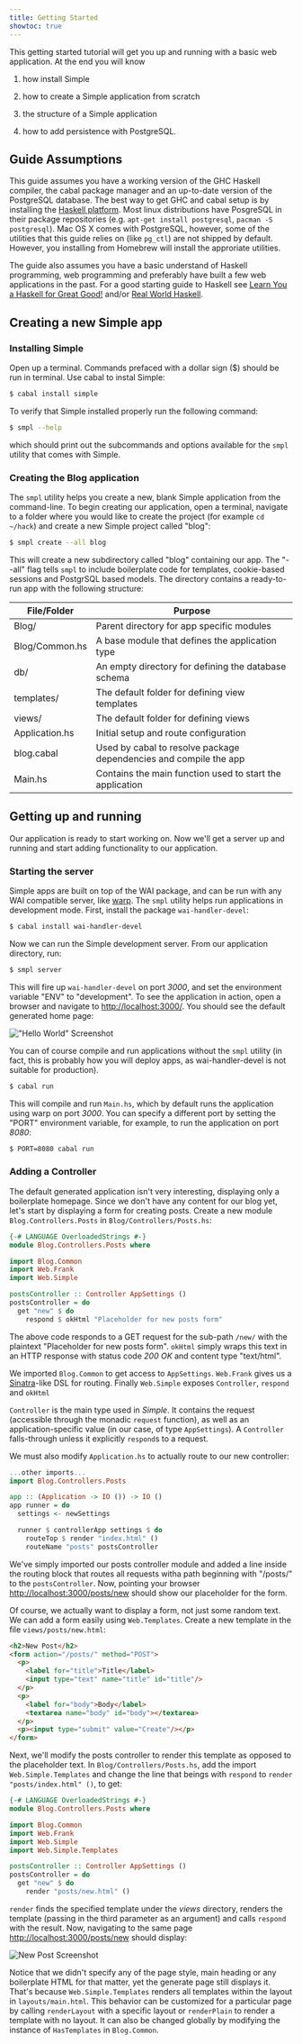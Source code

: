 ```yaml
---
title: Getting Started
showtoc: true
---
```


This getting started tutorial will get you up and running with a basic web
application. At the end you will know

1. how install Simple

2. how to create a Simple application from scratch

3. the structure of a Simple application

4. how to add persistence with PostgreSQL.

## Guide Assumptions

This guide assumes you have a working version of the GHC Haskell compiler, the
cabal package manager and an up-to-date version of the PostgreSQL database. The
best way to get GHC and cabal setup is by installing the
[Haskell platform](http://www.haskell.org/platform). Most linux distributions
have PosgreSQL in their package repositories (e.g.
`apt-get install postgresql`, `pacman -S postgresql`).
Mac OS X comes with PostgreSQL, however, some of the utilities that this guide
relies on (like `pg_ctl`) are not shipped by default. However, you installing
from Homebrew will install the approriate utilities.

The guide also assumes you have a basic understand of Haskell programming, web
programming and preferably have built a few web applications in the past. For a
good starting guide to Haskell see
[Learn You a Haskell for Great Good!](http://learnyouahaskell.org)
and/or [Real World Haskell](http://book.realworldhaskell.org/).

## Creating a new Simple app

### Installing Simple

Open up a terminal. Commands prefaced with a dollar sign ($) should be run in
terminal. Use cabal to instal Simple:

```bash
$ cabal install simple
```

To verify that Simple installed properly run the following command:

```bash
$ smpl --help
```

which should print out the subcommands and options available for the `smpl`
utility that comes with Simple.

### Creating the Blog application

The `smpl` utility helps you create a new, blank Simple application from the
command-line. To begin creating our application, open a terminal, navigate to a
folder where you would like to create the project (for example `cd ~/hack`) and
create a new Simple project called "blog":

```bash
$ smpl create --all blog
```

This will create a new subdirectory called "blog" containing our app. The
"--all" flag tells `smpl` to include boilerplate code for templates,
cookie-based sessions and PostgrSQL based models. The directory contains a
ready-to-run app with the following structure:

| File/Folder    | Purpose                                                    |
|----------------|------------------------------------------------------------|
| Blog/          | Parent directory for app specific modules                  |
| Blog/Common.hs | A base module that defines the application type            |
| db/            | An empty directory for defining the database schema        |
| templates/     | The default folder for defining view templates             |
| views/         | The default folder for defining views                      |
| Application.hs | Initial setup and route configuration                      |
| blog.cabal     | Used by cabal to resolve package dependencies and compile the app|
| Main.hs        | Contains the main function used to start the application   |

## Getting up and running

Our application is ready to start working on. Now we'll get a server up and
running and start adding functionality to our application.

### Starting the server

Simple apps are built on top of the WAI package, and can be run with any WAI
compatible server, like [warp](http://hackage.haskell.org/package/warp). The
`smpl` utility helps run applications in development mode. First,
install the package `wai-handler-devel`:

```bash
$ cabal install wai-handler-devel
```

Now we can run the Simple development server. From our application directory,
run:

```bash
$ smpl server
```

This will fire up `wai-handler-devel` on port _3000_, and set the environment
variable "ENV" to "development". To see the application in action, open a
browser and navigate to [http://localhost:3000/](http://localhost:3000). You
should see the default generated home page:

![](images/screenshot-hello.png "\"Hello World\" Screenshot")

<aside>

You can of course compile and run applications without the `smpl` utility
(in fact, this is probably how you will deploy apps, as wai-handler-devel
is not suitable for production).

```bash
$ cabal run
```

This will compile and run `Main.hs`, which by default runs the application
using warp on port _3000_. You can specify a different port by setting the "PORT"
environment variable, for example, to run the application on port _8080_:

```bash
$ PORT=8080 cabal run
```
</aside>

### Adding a Controller

The default generated application isn't very interesting, displaying only a
boilerplate homepage. Since we don't have any content for our
blog yet, let's start by displaying a form for creating posts. Create a new
module `Blog.Controllers.Posts` in `Blog/Controllers/Posts.hs`:

```haskell
{-# LANGUAGE OverloadedStrings #-}
module Blog.Controllers.Posts where

import Blog.Common
import Web.Frank
import Web.Simple

postsController :: Controller AppSettings ()
postsController = do
  get "new" $ do
    respond $ okHtml "Placeholder for new posts form"
```

The above code responds to a GET request for the sub-path `/new/` with the
plaintext "Placeholder for new posts form". `okHtml` simply wraps this text in
an HTTP response with status code _200 OK_ and content type "text/html".

We imported `Blog.Common` to get access to `AppSettings`. `Web.Frank` gives us a
[Sinatra](http://sinatrarb.com)-like DSL for routing. Finally `Web.Simple`
exposes `Controller`, `respond` and `okHtml`

<aside>

`Controller` is the main type used in _Simple_. It contains the request
(accessible through the monadic `request` function), as well as an
application-specific value (in our case, of type `AppSettings`). A `Controller`
falls-through unless it explicitly `respond`s to a request.

</aside>

We must also modify `Application.hs` to actually route to our new controller:

```haskell
...other imports...
import Blog.Controllers.Posts

app :: (Application -> IO ()) -> IO ()
app runner = do
  settings <- newSettings

  runner $ controllerApp settings $ do
    routeTop $ render "index.html" ()
    routeName "posts" postsController
```

We've simply imported our posts controller module and added a line inside the
routing block that routes all requests witha path beginning with "/posts/" to
the `postsController`. Now, pointing your browser
[http://localhost:3000/posts/new](http://localhost:3000/posts/new) should
show our placeholder for the form.

Of course, we actually want to display a form, not just some random text. We
can add a form easily using `Web.Templates`. Create a new template in the file
`views/posts/new.html`:

```html
<h2>New Post</h2>
<form action="/posts/" method="POST">
  <p>
    <label for="title">Title</label>
    <input type="text" name="title" id="title"/>
  </p>
  <p>
    <label for="body">Body</label>
    <textarea name="body" id="body"></textarea>
  </p>
  <p><input type="submit" value="Create"/></p>
</form>
```
Next, we'll modify the posts controller to render this template as opposed to
the placeholder text. In `Blog/Controllers/Posts.hs`, add the import
`Web.Simple.Templates` and change the line that beings with `respond` to
`render "posts/index.html" ()`, to get:

```haskell
{-# LANGUAGE OverloadedStrings #-}
module Blog.Controllers.Posts where

import Blog.Common
import Web.Frank
import Web.Simple
import Web.Simple.Templates

postsController :: Controller AppSettings ()
postsController = do
  get "new" $ do
    render "posts/new.html" ()
```

`render` finds the specified template under the _views_ directory, renders the
template (passing in the third parameter as an argument) and calls `respond`
with the result. Now, navigating to the same page
[http://localhost:3000/posts/new](http://localhost:3000/posts/new) should
display:

![](images/screenshot-new-post.png "New Post Screenshot")

<aside>

Notice that we didn't specify any of the page style, main heading or any
boilerplate HTML for that matter, yet the generate page still displays it.
That's because `Web.Simple.Templates` renders all templates within
the layout in `layouts/main.html`. This behavior can be customized
for a particular page by calling `renderLayout` with a specific layout or
`renderPlain` to render a template with no layout. It can also be changed
globally by modifying the instance of `HasTemplates` in `Blog.Common`.

</aside>
